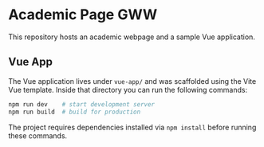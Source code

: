 # Academic Page GWW

This repository hosts an academic webpage and a sample Vue application.

## Vue App

The Vue application lives under `vue-app/` and was scaffolded using the Vite Vue template. Inside that directory you can run the following commands:

```bash
npm run dev    # start development server
npm run build  # build for production
```

The project requires dependencies installed via `npm install` before running these commands.
